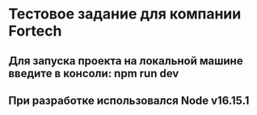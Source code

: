# Тестовое задание для компании Fortech
## Для запуска проекта на локальной машине введите в консоли: npm run dev
## При разработке использовался Node v16.15.1
